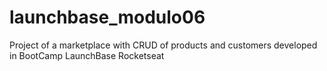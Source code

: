 ﻿# launchbase_modulo06

Project of a marketplace with CRUD of products and customers developed in BootCamp LaunchBase Rocketseat
